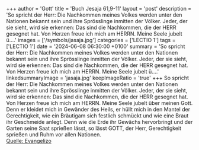 +++
author = 'Gott'
title = 'Buch Jesaja 61,9-11'
layout = 'post'
description = 'So spricht der Herr: Die Nachkommen meines Volkes werden unter den Nationen bekannt sein und ihre Sprösslinge inmitten der Völker. Jeder, der sie sieht, wird sie erkennen: Das sind die Nachkommen, die der HERR gesegnet hat. Von Herzen freue ich mich am HERRN. Meine Seele jubelt ü....'
images = ['/symbols/jasaja.jpg']
categories = ['LECTIO 1']
tags = ['LECTIO 1']
date = '2024-06-08 06:30:00 +0100'
summary = 'So spricht der Herr: Die Nachkommen meines Volkes werden unter den Nationen bekannt sein und ihre Sprösslinge inmitten der Völker. Jeder, der sie sieht, wird sie erkennen: Das sind die Nachkommen, die der HERR gesegnet hat. Von Herzen freue ich mich am HERRN. Meine Seele jubelt ü....'
linkedsummaryImage = 'jasaja.jpg'
keepImageRatio = 'true'
+++
So spricht der Herr: Die Nachkommen meines Volkes werden unter den Nationen bekannt sein und ihre Sprösslinge inmitten der Völker. Jeder, der sie sieht, wird sie erkennen: Das sind die Nachkommen, die der HERR gesegnet hat.
Von Herzen freue ich mich am HERRN. Meine Seele jubelt über meinen Gott.<!--more--> Denn er kleidet mich in Gewänder des Heils, er hüllt mich in den Mantel der Gerechtigkeit, wie ein Bräutigam sich festlich schmückt und wie eine Braut ihr Geschmeide anlegt.
Denn wie die Erde ihr Gewächs hervorbringt und der Garten seine Saat sprießen lässt, so lässt GOTT, der Herr, Gerechtigkeit sprießen und Ruhm vor allen Nationen.<br> [Quelle: Evangelizo](https://evangeliumtagfuertag.org/DE/gospel)